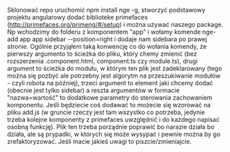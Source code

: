 Sklonować repo uruchomić npm install nge -g, stworzyć podstawowy projektu angularowy dodać biblioteke primefaces (http://primefaces.org/primeng/#/setup) i można używać naszego package. Np wchodzimy do folderu z komponentem "app" i wołamy komende nge-add app app sidebar --position=right i dodaje nam sidebara po prawej stronie. Ogólnie przyjąłem taką konwencję co do wołania komendy, że pierwszy argumento to ścieżka do pliku, który chemy zmienić (bez rozszerzenia .component.html, component.ts czy module.ts), drugi argument to ścieżka do modułu, w którym ten plik jest zadeklarowany (tego można się pozbyć ale potrzebny jest algorytm na przeszukiwanie modułów - czyli robota na później), trzeci argument to element jaki chcemy dodać (obecnie jest tylko sidebar) a reszta argumentów w formacie "nazwa=wartość" to dodatkowe parametry do sterowania zachowaniem komponentu. Jeśli będziecie coś dodawać to możecie się wzorować na pliku add.js (w gruncie rzeczy jest tam wszystko co potrzeba, jedynie trzeba kolejne komponenty z primefaces uwzględnić i do każdego napisać osobną funkcję). Plik ten trzeba porządnie poprawić bo narazie działa bo działa, ale są prypadki, w których się może wysypać i pewnie można by go zrefaktoryzować. Jeśli macie jakieś uwagi to piszcie/zmieniajcie.
